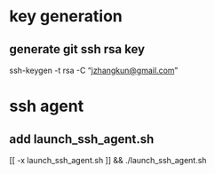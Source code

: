 # key generation
## generate git ssh rsa key
ssh-keygen -t rsa -C “jzhangkun@gmail.com”

# ssh agent
## add launch_ssh_agent.sh
[[ -x launch_ssh_agent.sh ]] && ./launch_ssh_agent.sh
